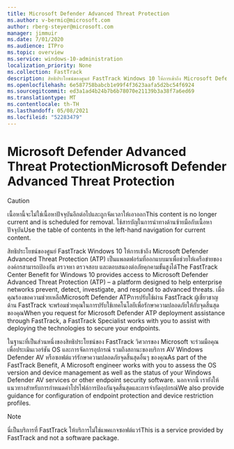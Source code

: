 ```yaml
---
title: Microsoft Defender Advanced Threat Protection
ms.author: v-bermic@microsoft.com
author: rberg-steyer@microsoft.com
manager: jimmuir
ms.date: 7/01/2020
ms.audience: ITPro
ms.topic: overview
ms.service: windows-10-administration
localization_priority: None
ms.collection: FastTrack
description: สิทธิประโยชน์ของศูนย์ FastTrack Windows 10 ให้การเข้าถึง Microsoft Defender Advanced Threat Protection (ATP) เป็นบริการใหม่ที่ออกแบบมาเพื่อช่วยให้เครือข่ายขององค์กรสามารถป้องกัน ตรวจหา ตรวจสอบ และตอบสนองต่อภัยคุกคามขั้นสูงได้
ms.openlocfilehash: 6e587758babcb1e99f4f3623aafa5d2bc54f6924
ms.sourcegitcommit: ed3a1ad4b24b7b6b78070e21139b3a38f7a6ed69
ms.translationtype: MT
ms.contentlocale: th-TH
ms.lasthandoff: 05/08/2021
ms.locfileid: "52283479"
---
```

# <a name="microsoft-defender-advanced-threat-protection"></a><span data-ttu-id="7ca4e-103">Microsoft Defender Advanced Threat Protection</span><span class="sxs-lookup"><span data-stu-id="7ca4e-103">Microsoft Defender Advanced Threat Protection</span></span>

> [!CAUTION]
> <span data-ttu-id="7ca4e-104">เนื้อหานี้จะไม่ใช่เนื้อหาปัจจุบันอีกต่อไปและถูกจัดเวลาให้เอาออก</span><span class="sxs-lookup"><span data-stu-id="7ca4e-104">This content is no longer current and is scheduled for removal.</span></span> <span data-ttu-id="7ca4e-105">ใช้สารบัญในการนําทางด้านซ้ายมือกับเนื้อหาปัจจุบัน</span><span class="sxs-lookup"><span data-stu-id="7ca4e-105">Use the table of contents in the left-hand navigation for current content.</span></span>

<span data-ttu-id="7ca4e-106">สิทธิประโยชน์ของศูนย์ FastTrack Windows 10 ให้การเข้าถึง Microsoft Defender Advanced Threat Protection (ATP) เป็นแพลตฟอร์มที่ออกแบบมาเพื่อช่วยให้เครือข่ายขององค์กรสามารถป้องกัน ตรวจหา ตรวจสอบ และตอบสนองต่อภัยคุกคามขั้นสูงได้</span><span class="sxs-lookup"><span data-stu-id="7ca4e-106">The FastTrack Center Benefit for Windows 10 provides access to Microsoft Defender Advanced Threat Protection (ATP) – a platform designed to help enterprise networks prevent, detect, investigate, and respond to advanced threats.</span></span> <span data-ttu-id="7ca4e-107">เมื่อคุณร้องขอความช่วยเหลือMicrosoft Defender ATPการปรับใช้ผ่าน FastTrack ผู้เชี่ยวชาญด้าน FastTrack จะพร้อมช่วยคุณในการปรับใช้เทคโนโลยีเพื่อรักษาความปลอดภัยให้กับจุดสิ้นสุดของคุณ</span><span class="sxs-lookup"><span data-stu-id="7ca4e-107">When you request for Microsoft Defender ATP deployment assistance through FastTrack, a FastTrack Specialist works with you to assist with deploying the technologies to secure your endpoints.</span></span>

<span data-ttu-id="7ca4e-108">ในฐานะที่เป็นส่วนหนึ่งของสิทธิประโยชน์ของ FastTrack วิศวกรของ Microsoft จะร่วมมือคุณเพื่อประเมินเวอร์ชัน OS และการจัดการอุปกรณ์ รวมถึงสถานะของบริการ AV Windows Defender AV หรือซอฟต์แวร์รักษาความปลอดภัยจุดสิ้นสุดอื่นๆ ของคุณ</span><span class="sxs-lookup"><span data-stu-id="7ca4e-108">As part of the FastTrack Benefit, A Microsoft engineer works with you to assess the OS version and device management as well as the status of your Windows Defender AV services or other endpoint security software.</span></span> <span data-ttu-id="7ca4e-109">นอกจากนี้ เรายังให้แนวทางสําหรับการกําหนดค่าโปรไฟล์การป้องกันจุดสิ้นสุดและการจํากัดอุปกรณ์</span><span class="sxs-lookup"><span data-stu-id="7ca4e-109">We also provide guidance for configuration of endpoint protection and device restriction profiles.</span></span>  

> [!NOTE]
> <span data-ttu-id="7ca4e-110">นี่เป็นบริการที่ FastTrack ให้บริการไม่ใช่แพคเกจซอฟต์แวร์</span><span class="sxs-lookup"><span data-stu-id="7ca4e-110">This is a service provided by FastTrack and not a software package.</span></span> 

